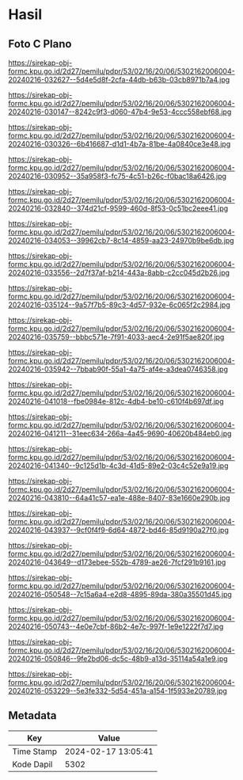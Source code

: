 # Hasil

## Foto C Plano

https://sirekap-obj-formc.kpu.go.id/2d27/pemilu/pdpr/53/02/16/20/06/5302162006004-20240216-032627--5d4e5d8f-2cfa-44db-b63b-03cb8971b7a4.jpg

https://sirekap-obj-formc.kpu.go.id/2d27/pemilu/pdpr/53/02/16/20/06/5302162006004-20240216-030147--8242c9f3-d060-47b4-9e53-4ccc558ebf68.jpg

https://sirekap-obj-formc.kpu.go.id/2d27/pemilu/pdpr/53/02/16/20/06/5302162006004-20240216-030326--6b416687-d1d1-4b7a-81be-4a0840ce3e48.jpg

https://sirekap-obj-formc.kpu.go.id/2d27/pemilu/pdpr/53/02/16/20/06/5302162006004-20240216-030952--35a958f3-fc75-4c51-b26c-f0bac18a6426.jpg

https://sirekap-obj-formc.kpu.go.id/2d27/pemilu/pdpr/53/02/16/20/06/5302162006004-20240216-032840--374d21cf-9599-460d-8f53-0c51bc2eee41.jpg

https://sirekap-obj-formc.kpu.go.id/2d27/pemilu/pdpr/53/02/16/20/06/5302162006004-20240216-034053--39962cb7-8c14-4859-aa23-24970b9be6db.jpg

https://sirekap-obj-formc.kpu.go.id/2d27/pemilu/pdpr/53/02/16/20/06/5302162006004-20240216-033556--2d7f37af-b214-443a-8abb-c2cc045d2b26.jpg

https://sirekap-obj-formc.kpu.go.id/2d27/pemilu/pdpr/53/02/16/20/06/5302162006004-20240216-035124--9a57f7b5-89c3-4d57-932e-6c065f2c2984.jpg

https://sirekap-obj-formc.kpu.go.id/2d27/pemilu/pdpr/53/02/16/20/06/5302162006004-20240216-035759--bbbc571e-7f91-4033-aec4-2e91f5ae820f.jpg

https://sirekap-obj-formc.kpu.go.id/2d27/pemilu/pdpr/53/02/16/20/06/5302162006004-20240216-035942--7bbab90f-55a1-4a75-af4e-a3dea0746358.jpg

https://sirekap-obj-formc.kpu.go.id/2d27/pemilu/pdpr/53/02/16/20/06/5302162006004-20240216-041018--fbe0984e-812c-4db4-be10-c610f4b697df.jpg

https://sirekap-obj-formc.kpu.go.id/2d27/pemilu/pdpr/53/02/16/20/06/5302162006004-20240216-041211--31eec634-266a-4a45-9690-40620b484eb0.jpg

https://sirekap-obj-formc.kpu.go.id/2d27/pemilu/pdpr/53/02/16/20/06/5302162006004-20240216-041340--9c125d1b-4c3d-41d5-89e2-03c4c52e9a19.jpg

https://sirekap-obj-formc.kpu.go.id/2d27/pemilu/pdpr/53/02/16/20/06/5302162006004-20240216-043810--64a41c57-ea1e-488e-8407-83e1660e290b.jpg

https://sirekap-obj-formc.kpu.go.id/2d27/pemilu/pdpr/53/02/16/20/06/5302162006004-20240216-043937--9cf0f4f9-6d64-4872-bd46-85d9190a27f0.jpg

https://sirekap-obj-formc.kpu.go.id/2d27/pemilu/pdpr/53/02/16/20/06/5302162006004-20240216-043649--d173ebee-552b-4789-ae26-7fcf291b9161.jpg

https://sirekap-obj-formc.kpu.go.id/2d27/pemilu/pdpr/53/02/16/20/06/5302162006004-20240216-050548--7c15a6a4-e2d8-4895-89da-380a35501d45.jpg

https://sirekap-obj-formc.kpu.go.id/2d27/pemilu/pdpr/53/02/16/20/06/5302162006004-20240216-050743--4e0e7cbf-86b2-4e7c-997f-1e9e1222f7d7.jpg

https://sirekap-obj-formc.kpu.go.id/2d27/pemilu/pdpr/53/02/16/20/06/5302162006004-20240216-050846--9fe2bd06-dc5c-48b9-a13d-35114a54a1e9.jpg

https://sirekap-obj-formc.kpu.go.id/2d27/pemilu/pdpr/53/02/16/20/06/5302162006004-20240216-053229--5e3fe332-5d54-451a-a154-1f5933e20789.jpg


## Metadata

| Key        | Value               |
| ---------- | ------------------- |
| Time Stamp | 2024-02-17 13:05:41 |
| Kode Dapil | 5302                |



